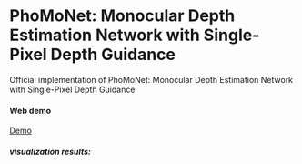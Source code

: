 # PhoMoNet: Monocular Depth Estimation Network with Single-Pixel Depth Guidance
Official implementation of PhoMoNet: Monocular Depth Estimation Network with Single-Pixel Depth Guidance

#### Web demo
[Demo](https://74c7-163-152-183-111.jp.ngrok.io)
##### visualization results:
